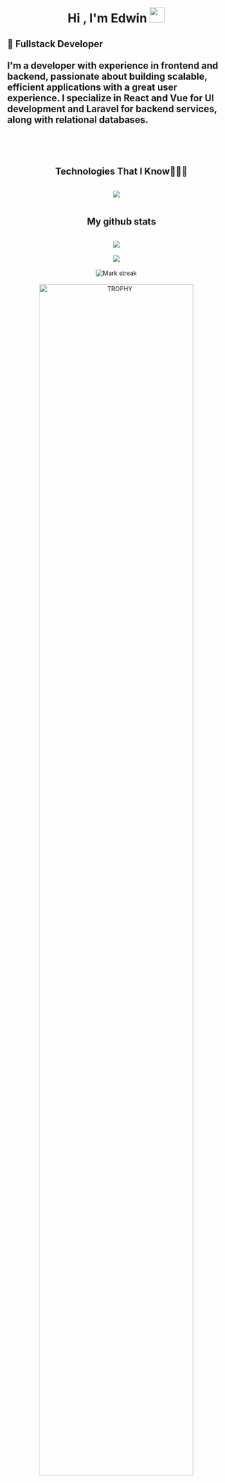 <h1 align="center"><b>Hi , I'm Edwin </b><img src="https://media.giphy.com/media/hvRJCLFzcasrR4ia7z/giphy.gif" width="35"></h1>


## 🚀 Fullstack Developer <br><br> I'm a developer with experience in frontend and backend, passionate about building scalable, efficient applications with a great user experience. I specialize in React and Vue for UI development and Laravel for backend services, along with relational databases.

<br><br>

<div id="user-content-toc">
  <ul align="center">
    <summary><h2 style="display: inline-block">Technologies That I Know👨🏻‍💻</h2></summary>
  </ul>
</div>
<!--tech stack icons-->
<p align="center">
  <a href="https://skillicons.dev">
    <img src="https://skillicons.dev/icons?i=git,php,laravel,css,html,js,docker,postgres,github,java,mongodb,mysql,postman,py,react,vue,vscode&perline=14" />
  </a>
</p>

<div id="user-content-toc">
  <ul align="center">
    <summary><h2 style="display: inline-block">My github stats</h2></summary>
  </ul>
</div>

<p align="center">
    <div align="center">
        <div><img  align="center"  src="https://github-readme-stats.vercel.app/api/top-langs/?username=wechito&theme=dark&hide_progress=true" /></div>
    </div>
    <br>
    <div align="center">
        <div><img  align="center"  src="https://github-readme-stats.vercel.app/api?username=wechito&theme=dark&show_icons=true&count_private=true" /></div>
    </div>
    <br>
    <div align="center">
        <div><img  title="🔥 Get streak stats for your profile at git.io/streak-stats" alt="Mark streak" src="https://github-readme-streak-stats.herokuapp.com/?user=wechito&theme=dark&hide_border=false" /> </div>
    </div>
<br>
<!--- trophy (start) -->
<div align=center>
  <a href="https://github.com/ryo-ma/github-profile-trophy" title="Go to Source">
      <img align="center" width=84% src="https://github-profile-trophy.vercel.app/?username=wechito&theme=radical&row=1&column=7&margin-h=15&margin-w=5&no-bg=true" alt="TROPHY" />
    </a>
</div>
</p>

<div id="user-content-toc">
  <ul align="center">
    <summary><h2 style="display: inline-block">Connect With Me🤝</h2></summary>
  </ul>
</div>

<p align="center">
<a href="https://www.linkedin.com/in/edwinavilaga/" target="blank"><img align="center" src="https://user-images.githubusercontent.com/88904952/234979284-68c11d7f-1acc-4f0c-ac78-044e1037d7b0.png" alt="linkedin" height="50" width="50" /></a>
</p>

<!--profile visit count-->
<div align="center">
  
[![](https://visitcount.itsvg.in/api?id=1010nishant&icon=3&color=6)](https://visitcount.itsvg.in)
  
</div>

<!--profile visit count-->
<div align="center">
  
[![](https://visitcount.itsvg.in/api?id=1010nishant&icon=3&color=6)](https://visitcount.itsvg.in)
  
</div>


<!--horizontal divider(gradiant)-->
<img src="https://user-images.githubusercontent.com/73097560/115834477-dbab4500-a447-11eb-908a-139a6edaec5c.gif">